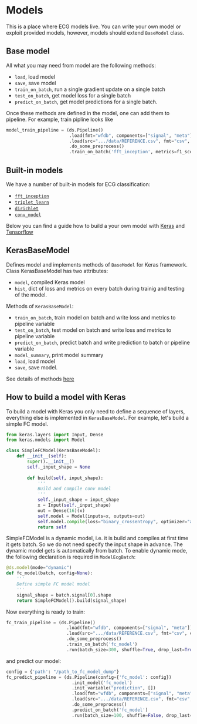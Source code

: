 # Models

This is a place where ECG models live. You can write your own model or exploit provided models, however,
models should extend ```BaseModel``` class. 

## Base model
All what you may need from model are the following methods:

* ```load```, load model
* ```save```, save model
* ```train_on_batch```, run a single gradient update on a single batch
* ```test_on_batch```, get model loss for a single batch
* ```predict_on_batch```, get model predictions for a single batch.

Once these methods are defined in the model, one can add them to pipeline.
For example, train pipline looks like

```python
model_train_pipeline = (ds.Pipeline()
                        .load(fmt="wfdb", components=["signal", "meta"])
                        .load(src=".../data/REFERENCE.csv", fmt="csv", components="target")
                        .do_some_preprocess()
                        .train_on_batch('fft_inception', metrics=f1_score, average='macro'))
```

## Built-in models
We have a number of built-in models for ECG classification:
* [```fft_inception```](fft_model.md)
* [```triplet_learn```](triplet_model.md)
* [```dirichlet```](dirichlet_model.md)
* [```conv_model```](conv_model.md)

Below you can find a guide how to build a your own model with [Keras]() and [Tensorflow]()

## KerasBaseModel
Defines model and implements methods of ```BaseModel``` for Keras framework. 
Class KerasBaseModel has two attributes:
* ```model```, compiled Keras model
* ```hist```, dict of loss and metrics on every batch during trainig and testing of the model.

Methods of ```KerasBaseModel```:
* ```train_on_batch```, train model on batch and write loss and metrics to pipeline variable
* ```test_on_batch```, test model on batch and write loss and metrics to pipeline variable
* ```predict_on_batch```, predict batch and write prediction to batch or pipeline variable
* ```model_summary```, print model summary
* ```load```, load model
* ```save```, save model.

See details of methods [here]()

## How to build a model with Keras

To build a model with Keras you only need to define a sequence of layers, everything else is implemented in ```KerasBaseModel```.
For example, let's build a simple FC model. 
```python
from keras.layers import Input, Dense
from keras.models import Model

class SimpleFCModel(KerasBaseModel):
    def __init__(self):
        super().__init__()
        self._input_shape = None
        
        def build(self, input_shape):
            '''
            Build and compile conv model
            '''
            self._input_shape = input_shape
            x = Input(self._input_shape)
            out = Dense(16)(x)
            self.model = Model(inputs=x, outputs=out)
            self.model.compile(loss="binary_crossentropy", optimizer="adam")
            return self
```
SimpleFCModel is a dynamic model, i.e. it is build and compiles at first time it gets batch. So we do not need specify the input shape in advance. The dynamic model gets is automatically from batch. To enable dynamic mode, the following declaration is required in ```ModelEcgBatch```:

```python
@ds.model(mode="dynamic")
def fc_model(batch, config=None):
    '''
    Define simple FC model model
    '''
    signal_shape = batch.signal[0].shape
    return SimpleFCModel().build(signal_shape)
```

Now everything is ready to train:
```python
fc_train_pipeline = (ds.Pipeline()
                       .load(fmt="wfdb", components=["signal", "meta"])
                       .load(src=".../data/REFERENCE.csv", fmt="csv", components="target")
                       .do_some_preprocess()
                       .train_on_batch('fc_model')
                       .run(batch_size=300, shuffle=True, drop_last=True, n_epochs=50))
```
and predict our model:
```python
config = {'path': "/path_to_fc_model_dump"}
fc_predict_pipeline = (ds.Pipeline(config={'fc_model': config})
                         .init_model('fc_model')
                         .init_variable("prediction", [])
                         .load(fmt="wfdb", components=["signal", "meta"])
                         .load(src=".../data/REFERENCE.csv", fmt="csv", components="target")
                         .do_some_preprocess()
                         .predict_on_batch('fc_model')
                         .run(batch_size=100, shuffle=False, drop_last=False, n_epochs=1))
```